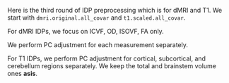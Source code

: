 Here is the third round of IDP preprocessing which is for dMRI and T1.
We start with `dmri.original.all_covar` and `t1.scaled.all_covar`.

For dMRI IDPs, we focus on ICVF, OD, ISOVF, FA only.

We perform PC adjustment for each measurement separately.

For T1 IDPs, we perform PC adjustment for cortical, subcortical, 
and cerebellum regions separately. 
We keep the total and brainstem volume ones **asis**.
 